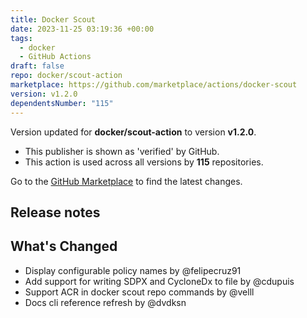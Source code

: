 ```yaml
---
title: Docker Scout
date: 2023-11-25 03:19:36 +00:00
tags:
  - docker
  - GitHub Actions
draft: false
repo: docker/scout-action
marketplace: https://github.com/marketplace/actions/docker-scout
version: v1.2.0
dependentsNumber: "115"
---
```



Version updated for **docker/scout-action** to version **v1.2.0**.
- This publisher is shown as 'verified' by GitHub.
- This action is used across all versions by **115** repositories.

Go to the [GitHub Marketplace](https://github.com/marketplace/actions/docker-scout) to find the latest changes.

## Release notes

## What's Changed
* Display configurable policy names by @felipecruz91
* Add support for writing SDPX and CycloneDx to file by @cdupuis
* Support ACR in docker scout repo commands by @velll
* Docs cli reference refresh by @dvdksn
